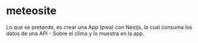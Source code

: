 # meteosite
Lo que se pretende, es crear una App (pwa) con Nextjs, la cual consuma los datos de una API - Sobre el clima y lo muestra en la app.
